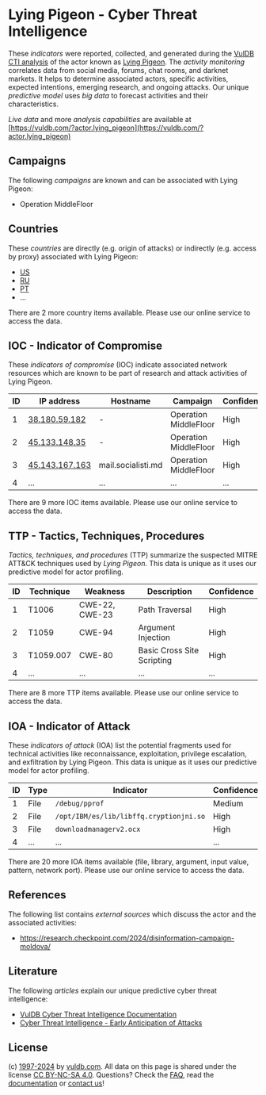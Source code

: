 # Lying Pigeon - Cyber Threat Intelligence

These _indicators_ were reported, collected, and generated during the [VulDB CTI analysis](https://vuldb.com/?kb.cti) of the actor known as [Lying Pigeon](https://vuldb.com/?actor.lying_pigeon). The _activity monitoring_ correlates data from social media, forums, chat rooms, and darknet markets. It helps to determine associated actors, specific activities, expected intentions, emerging research, and ongoing attacks. Our unique _predictive model_ uses _big data_ to forecast activities and their characteristics.

_Live data_ and more _analysis capabilities_ are available at [https://vuldb.com/?actor.lying_pigeon](https://vuldb.com/?actor.lying_pigeon)

## Campaigns

The following _campaigns_ are known and can be associated with Lying Pigeon:

* Operation MiddleFloor

## Countries

These _countries_ are directly (e.g. origin of attacks) or indirectly (e.g. access by proxy) associated with Lying Pigeon:

* [US](https://vuldb.com/?country.us)
* [RU](https://vuldb.com/?country.ru)
* [PT](https://vuldb.com/?country.pt)
* ...

There are 2 more country items available. Please use our online service to access the data.

## IOC - Indicator of Compromise

These _indicators of compromise_ (IOC) indicate associated network resources which are known to be part of research and attack activities of Lying Pigeon.

ID | IP address | Hostname | Campaign | Confidence
-- | ---------- | -------- | -------- | ----------
1 | [38.180.59.182](https://vuldb.com/?ip.38.180.59.182) | - | Operation MiddleFloor | High
2 | [45.133.148.35](https://vuldb.com/?ip.45.133.148.35) | - | Operation MiddleFloor | High
3 | [45.143.167.163](https://vuldb.com/?ip.45.143.167.163) | mail.socialisti.md | Operation MiddleFloor | High
4 | ... | ... | ... | ...

There are 9 more IOC items available. Please use our online service to access the data.

## TTP - Tactics, Techniques, Procedures

_Tactics, techniques, and procedures_ (TTP) summarize the suspected MITRE ATT&CK techniques used by _Lying Pigeon_. This data is unique as it uses our predictive model for actor profiling.

ID | Technique | Weakness | Description | Confidence
-- | --------- | -------- | ----------- | ----------
1 | T1006 | CWE-22, CWE-23 | Path Traversal | High
2 | T1059 | CWE-94 | Argument Injection | High
3 | T1059.007 | CWE-80 | Basic Cross Site Scripting | High
4 | ... | ... | ... | ...

There are 8 more TTP items available. Please use our online service to access the data.

## IOA - Indicator of Attack

These _indicators of attack_ (IOA) list the potential fragments used for technical activities like reconnaissance, exploitation, privilege escalation, and exfiltration by Lying Pigeon. This data is unique as it uses our predictive model for actor profiling.

ID | Type | Indicator | Confidence
-- | ---- | --------- | ----------
1 | File | `/debug/pprof` | Medium
2 | File | `/opt/IBM/es/lib/libffq.cryptionjni.so` | High
3 | File | `downloadmanagerv2.ocx` | High
4 | ... | ... | ...

There are 20 more IOA items available (file, library, argument, input value, pattern, network port). Please use our online service to access the data.

## References

The following list contains _external sources_ which discuss the actor and the associated activities:

* https://research.checkpoint.com/2024/disinformation-campaign-moldova/

## Literature

The following _articles_ explain our unique predictive cyber threat intelligence:

* [VulDB Cyber Threat Intelligence Documentation](https://vuldb.com/?kb.cti)
* [Cyber Threat Intelligence - Early Anticipation of Attacks](https://www.scip.ch/en/?labs.20201022)

## License

(c) [1997-2024](https://vuldb.com/?kb.changelog) by [vuldb.com](https://vuldb.com/?kb.about). All data on this page is shared under the license [CC BY-NC-SA 4.0](https://creativecommons.org/licenses/by-nc-sa/4.0/). Questions? Check the [FAQ](https://vuldb.com/?kb.faq), read the [documentation](https://vuldb.com/?kb) or [contact us](https://vuldb.com/?contact)!
